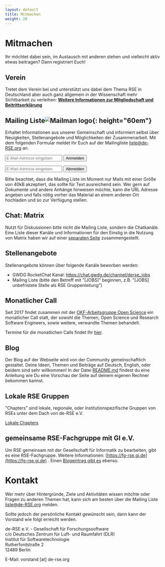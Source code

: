 ```yaml
---
layout: default
title: Mitmachen
weight: 20
---        
```


# Mitmachen

Ihr möchtet dabei sein, im Austausch mit anderen stehen und vielleicht 
aktiv etwas beitragen? Dann registriert Euch!

## Verein

Tretet dem Verein bei und unterstützt uns dabei dem Thema RSE in Deutschland aber auch ganz allgemein in der Wissenschaft mehr Sichtbarkeit zu verleihen: **[Weitere Informationen zur Mitgliedschaft und Beitrittserklärung](/de/association#mitgliedschaft)** 

## Mailing Liste![Mailman logo](../assets/img/site/logo_mailman.jpg){: height="60em"}

Erhaltet Informationen aus unserer Gemeinschaft und informiert selbst 
über Neuigkeiten, Stellenangebote und Möglichkeiten der Zusammenarbeit.
Mit dem folgenden Formular meldet Ihr Euch auf der Mailingliste 
liste@de-RSE.org an.

<form method="POST" action="https://listi.jpberlin.de/mailman/subscribe/de-rse-liste">
  <div class="form-group">
    <input name="email" value="" type="email" placeholder="E-Mail-Adresse eingeben">
    <button type="submit" class="btn btn-primary">Anmelden</button>
  </div>
</form>
<form method="POST" action="https://listi.jpberlin.de/mailman/options/de-rse-liste">
  <div class="form-group">
    <input name="email" value="" type="email" placeholder="E-Mail-Adresse eingeben">
    <input name="unsubconfirm" type="hidden" value="1">
    <button type="submit" name="unsub" class="btn btn-primary">Abmelden</button>
  </div>
</form>

Bitte beachtet, dass die Mailing Liste im Moment nur Mails mit einer Größe von 
40kB akzeptiert, das sollte für Text ausreichend sein. Wer gern auf Dokumente 
und andere Anhänge hinweisen möchte, kann die URL Adresse angeben und falls nötig 
vorher das Material an einem anderen Ort hochladen und so zur Verfügung stellen.

## Chat: Matrix

Nutzt für Diskussionen bitte nicht die Mailing Liste, sondern die Chatkanäle.
Eine Liste dieser Kanäle und Informationen für den Einstig in die Nutzung von Matrix haben wir auf einer [separaten Seite](matrix.html) zusammengestellt.

## Stellenangebote

Stellenangebote können über folgende Kanäle beworben werden:
- GWDG RocketChat Kanal: <https://chat.gwdg.de/channel/derse_jobs>
- Mailing Liste (bitte den Betreff mit "[JOBS]" beginnen, z.B. "[JOBS] unbefristete Stelle als RSE Gruppenleitung")

## Monatlicher Call

Seit 2017 findet zusammen mit der
[OKF-Arbeitsgruppe Open Science](http://www.ag-openscience.de/) ein monatlicher Call 
statt, der sowohl die Themen, Open Science und Research Software Engineers, sowie weitere,
verwandte Themen behandelt.

Termine für die monatlichen Calls findet Ihr [hier](https://pad.okfn.de/p/openscience-ag-master-pad).

## Blog

Der Blog auf der Webseite wird von der Community gemeinschaftlich gestaltet.
Deine Ideen, Themen und Beiträge auf Deutsch, English, oder beidem sind sehr willkommen!
In der Datei [README.md](https://github.com/DE-RSE/de-rse.github.io/blob/master/README.md)
findest du eine Anleitung wie Du eine Vorschau der Seite auf deinem eigenen Rechner bekommen
kannst.

## Lokale RSE Gruppen

"Chapters" sind lokale, regionale, oder institutionspezifische Gruppen von RSEs unter dem Dach von de-RSE e.V.

[Lokale Chapters](https://de-rse.org/chapter/)

## gemeinsame RSE-Fachgruppe mit GI e.V.

Um RSE gemeinsam mit der Gesellschaft für Informatik zu bearbeiten, gibt es eine RSE-Fachgruppe. Weitere Informationen: [https://fg-rse.gi.de](https://fg-rse.gi.de) .
Einen [Blogeintrag gibt es](https://de-rse.org/blog/2023/07/18/RSE-Fachgruppe-de.html) ebenso.

# Kontakt

Wer mehr über Hintergründe, Ziele und Aktivitäten wissen möchte oder Fragen zu 
anderen Themen hat, kann sich am besten über die Mailing Liste liste@de-RSE.org melden.

Sollte jedoch der persönliche Kontakt gewünscht sein, dann kann der Vorstand wie folgt erreicht werden.

de-RSE e.V. - Gesellschaft für Forschungssoftware  
c/o Deutsches Zentrum für Luft- und Raumfahrt (DLR)  
Institut für Softwaretechnologie  
Rutherfordstraße 2  
12489 Berlin  

E-Mail: vorstand [at] de-rse.org  
